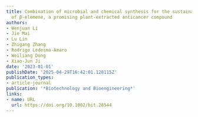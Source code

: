 ```yaml
---
title: Combination of microbial and chemical synthesis for the sustainable production
  of β‐elemene, a promising plant‐extracted anticancer compound
authors:
- Wenjuan Li
- Jie Mai
- Lu Lin
- Zhigang Zhang
- Rodrigo Ledesma‐Amaro
- Weiliang Dong
- Xiao‐Jun Ji
date: '2023-01-01'
publishDate: '2025-04-29T16:42:01.128115Z'
publication_types:
- article-journal
publication: '*Biotechnology and Bioengineering*'
links:
- name: URL
  url: https://doi.org/10.1002/bit.28544
---
```

